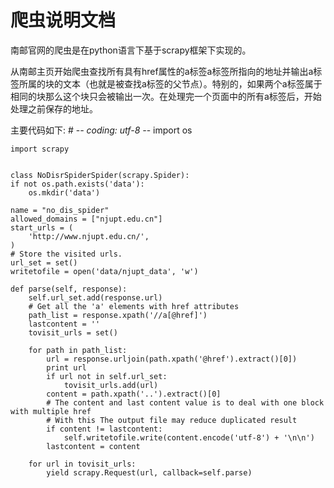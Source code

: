 # 爬虫说明文档
南邮官网的爬虫是在python语言下基于scrapy框架下实现的。

从南邮主页开始爬虫查找所有具有href属性的a标签a标签所指向的地址并输出a标签所属的块的文本（也就是被查找a标签的父节点）。特别的，如果两个a标签属于相同的块那么这个块只会被输出一次。在处理完一个页面中的所有a标签后，开始处理之前保存的地址。

主要代码如下:
    # -*- coding: utf-8 -*-
    import os

    import scrapy


    class NoDisrSpiderSpider(scrapy.Spider):
    if not os.path.exists('data'):
        os.mkdir('data')

    name = "no_dis_spider"
    allowed_domains = ["njupt.edu.cn"]
    start_urls = (
        'http://www.njupt.edu.cn/',
    )
    # Store the visited urls.
    url_set = set()
    writetofile = open('data/njupt_data', 'w')

    def parse(self, response):
        self.url_set.add(response.url)
        # Get all the 'a' elements with href attributes
        path_list = response.xpath('//a[@href]')
        lastcontent = ''
        tovisit_urls = set()

        for path in path_list:
            url = response.urljoin(path.xpath('@href').extract()[0])
            print url
            if url not in self.url_set:
                tovisit_urls.add(url)
            content = path.xpath('..').extract()[0]
            # The content and last content value is to deal with one block with multiple href
            # With this The output file may reduce duplicated result
            if content != lastcontent:
                self.writetofile.write(content.encode('utf-8') + '\n\n')
            lastcontent = content

        for url in tovisit_urls:
            yield scrapy.Request(url, callback=self.parse)
